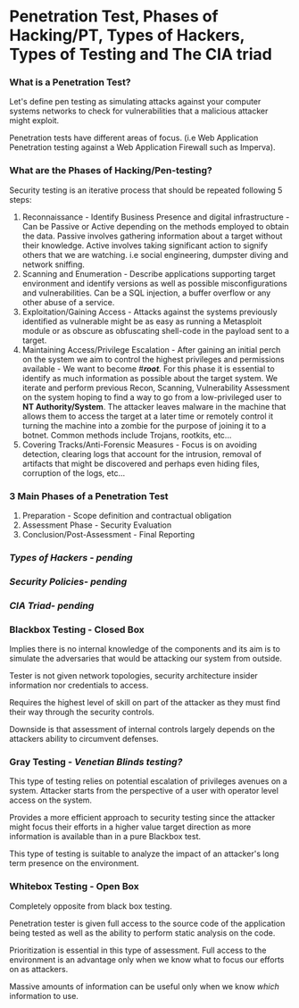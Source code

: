 # Penetration Test, Phases of Hacking/PT, Types of Hackers, Types of Testing and The CIA triad

### What is a Penetration Test? 

Let's define pen testing as simulating attacks against your computer systems networks to check for vulnerabilities that a malicious attacker might exploit. 

Penetration tests have different areas of focus. \(i.e Web Application Penetration testing against a Web Application Firewall such as Imperva\).

### What are the Phases of Hacking/Pen-testing? 

Security testing is an iterative process that should be repeated following 5 steps:

1. Reconnaissance - Identify Business Presence and digital infrastructure - Can be Passive or Active depending on the methods employed to obtain the data. Passive involves gathering information about a target without their knowledge. Active involves taking significant action to signify others that we are watching. i.e social engineering, dumpster diving and network sniffing. 
2. Scanning and Enumeration - Describe applications supporting target environment and identify versions as well as possible misconfigurations and vulnerabilities. Can be a SQL injection, a buffer overflow or any other abuse of a service. 
3. Exploitation/Gaining Access - Attacks against the systems previously identified as vulnerable might be as easy as running a Metasploit module or as obscure as obfuscating shell-code in the payload sent to a target.
4. Maintaining Access/Privilege Escalation - After gaining an initial perch on the system we aim to control the highest privileges and permissions available - We want to become \#_**root**._ For this phase it is essential to identify as much information as possible about the target system. We iterate and perform previous Recon, Scanning, Vulnerability Assessment on the system hoping to find a way to go from a low-privileged user to **NT Authority/System**. The attacker leaves malware in the machine that allows them to access the target at a later time or remotely control it turning the machine into a zombie for the purpose of joining it to a botnet. Common methods include Trojans, rootkits, etc...
5. Covering Tracks/Anti-Forensic Measures - Focus is on avoiding detection, clearing logs that account for the intrusion, removal of artifacts that might be discovered and perhaps even hiding files, corruption of the logs, etc... 

### 3 Main Phases of a Penetration Test 

1. Preparation - Scope definition and contractual obligation
2. Assessment Phase - Security Evaluation
3. Conclusion/Post-Assessment - Final Reporting

### _Types of Hackers - pending_

### _Security Policies- pending_

### _CIA Triad- pending_

### Blackbox Testing - Closed Box

Implies there is no internal knowledge of the components and its aim is to simulate the adversaries that would be attacking our system from outside. 

Tester is not given network topologies, security architecture insider information nor credentials to access. 

Requires the highest level of skill on part of the attacker as they must find their way through the security controls. 

Downside is that assessment of internal controls largely depends on the attackers ability to circumvent defenses. 

### Gray Testing - _Venetian Blinds testing?_ 

This type of testing relies on potential escalation of privileges avenues on a system. Attacker starts from the perspective of a user with operator level access on the system. 

Provides a more efficient approach to security testing since the attacker might focus their efforts in a higher value target direction as more information is available than in a pure Blackbox test. 

This type of testing is suitable to analyze the impact of an attacker's long term presence on the environment. 

### Whitebox Testing - Open Box

Completely opposite from black box testing. 

Penetration tester is given full access to the source code of the application being tested as well as the ability to perform static analysis on the code. 

Prioritization is essential in this type of assessment. Full access to the environment is an advantage only when we know what to focus our efforts on as attackers. 

Massive amounts of information can be useful only when we know _which_ information to use. 

